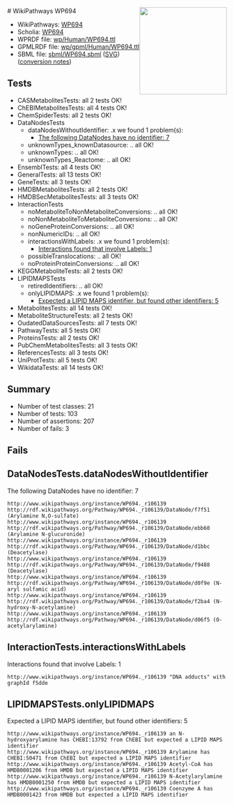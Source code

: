 <img style="float: right; width: 200px" src="../logo.png" />
# WikiPathways WP694

* WikiPathways: [WP694](https://identifiers.org/wikipathways:WP694)
* Scholia: [WP694](https://scholia.toolforge.org/wikipathways/WP694)
* WPRDF file: [wp/Human/WP694.ttl](../wp/Human/WP694.ttl)
* GPMLRDF file: [wp/gpml/Human/WP694.ttl](../wp/gpml/Human/WP694.ttl)
* SBML file: [sbml/WP694.sbml](../sbml/WP694.sbml) ([SVG](../sbml/WP694.svg)) ([conversion notes](../sbml/WP694.txt))

## Tests
* CASMetabolitesTests: all 2 tests OK!
* ChEBIMetabolitesTests: all 4 tests OK!
* ChemSpiderTests: all 2 tests OK!
* DataNodesTests
    * dataNodesWithoutIdentifier: .x we found 1 problem(s):
        * [The following DataNodes have no identifier: 7](#d2d32fa6)
    * unknownTypes_knownDatasource: .. all OK!
    * unknownTypes: .. all OK!
    * unknownTypes_Reactome: .. all OK!
* EnsemblTests: all 4 tests OK!
* GeneralTests: all 13 tests OK!
* GeneTests: all 3 tests OK!
* HMDBMetabolitesTests: all 2 tests OK!
* HMDBSecMetabolitesTests: all 3 tests OK!
* InteractionTests
    * noMetaboliteToNonMetaboliteConversions: .. all OK!
    * noNonMetaboliteToMetaboliteConversions: .. all OK!
    * noGeneProteinConversions: .. all OK!
    * nonNumericIDs: .. all OK!
    * interactionsWithLabels: .x we found 1 problem(s):
        * [Interactions found that involve Labels: 1](#630d2678)
    * possibleTranslocations: .. all OK!
    * noProteinProteinConversions: .. all OK!
* KEGGMetaboliteTests: all 2 tests OK!
* LIPIDMAPSTests
    * retiredIdentifiers: .. all OK!
    * onlyLIPIDMAPS: .x we found 1 problem(s):
        * [Expected a LIPID MAPS identifier, but found other identifiers: 5](#48cc60bc)
* MetabolitesTests: all 14 tests OK!
* MetaboliteStructureTests: all 2 tests OK!
* OudatedDataSourcesTests: all 7 tests OK!
* PathwayTests: all 5 tests OK!
* ProteinsTests: all 2 tests OK!
* PubChemMetabolitesTests: all 3 tests OK!
* ReferencesTests: all 3 tests OK!
* UniProtTests: all 5 tests OK!
* WikidataTests: all 14 tests OK!


## Summary

* Number of test classes: 21
* Number of tests: 103
* Number of assertions: 207
* Number of fails: 3

## Fails

<a name="d2d32fa6" />

## DataNodesTests.dataNodesWithoutIdentifier

The following DataNodes have no identifier: 7
```
http://www.wikipathways.org/instance/WP694._r106139 http://rdf.wikipathways.org/Pathway/WP694._r106139/DataNode/f7f51 (Arylamine N,O-sulfate)
http://www.wikipathways.org/instance/WP694._r106139 http://rdf.wikipathways.org/Pathway/WP694._r106139/DataNode/ebb60 (Arylamine N-glucuronide)
http://www.wikipathways.org/instance/WP694._r106139 http://rdf.wikipathways.org/Pathway/WP694._r106139/DataNode/d1bbc (Deacetylase)
http://www.wikipathways.org/instance/WP694._r106139 http://rdf.wikipathways.org/Pathway/WP694._r106139/DataNode/f9488 (Deacetylase)
http://www.wikipathways.org/instance/WP694._r106139 http://rdf.wikipathways.org/Pathway/WP694._r106139/DataNode/d0f9e (N-aryl sulfamic acid)
http://www.wikipathways.org/instance/WP694._r106139 http://rdf.wikipathways.org/Pathway/WP694._r106139/DataNode/f2ba4 (N-hydroxy-N-acetylamine)
http://www.wikipathways.org/instance/WP694._r106139 http://rdf.wikipathways.org/Pathway/WP694._r106139/DataNode/d06f5 (O-acetylarylamine)
```

<a name="630d2678" />

## InteractionTests.interactionsWithLabels

Interactions found that involve Labels: 1
```
http://www.wikipathways.org/instance/WP694._r106139 "DNA adducts" with graphId f5dde
```

<a name="48cc60bc" />

## LIPIDMAPSTests.onlyLIPIDMAPS

Expected a LIPID MAPS identifier, but found other identifiers: 5
```
http://www.wikipathways.org/instance/WP694._r106139 an N-hydroxyarylamine has CHEBI:13792 from ChEBI but expected a LIPID MAPS identifier
http://www.wikipathways.org/instance/WP694._r106139 Arylamine has CHEBI:50471 from ChEBI but expected a LIPID MAPS identifier
http://www.wikipathways.org/instance/WP694._r106139 Acetyl-CoA has HMDB0001206 from HMDB but expected a LIPID MAPS identifier
http://www.wikipathways.org/instance/WP694._r106139 N-Acetylarylamine has HMDB0001250 from HMDB but expected a LIPID MAPS identifier
http://www.wikipathways.org/instance/WP694._r106139 Coenzyme A has HMDB0001423 from HMDB but expected a LIPID MAPS identifier
```

